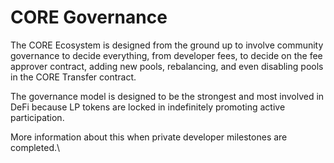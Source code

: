 # CORE Governance

The CORE Ecosystem is designed from the ground up to involve community governance to decide everything, from developer fees, to decide on the fee approver contract, adding new pools, rebalancing, and even disabling pools in the CORE Transfer contract.&#x20;

The governance model is designed to be the strongest and most involved in DeFi because LP tokens are locked in indefinitely promoting active participation.

More information about this when private developer milestones are completed.\
